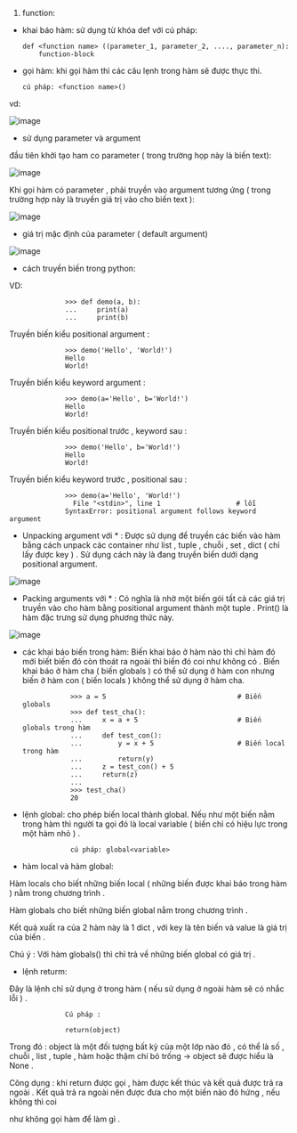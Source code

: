 1. function:

- khai báo hàm: sử dụng từ khóa def với cú pháp:

      def <function name> ((parameter_1, parameter_2, ...., parameter_n):
          function-block
          
- gọi hàm: khi gọi hàm thì các câu lẹnh trong hàm sẽ được thực thi.

      cú pháp: <function name>()
      
vd:

![image](https://user-images.githubusercontent.com/95491130/182055239-380bcc1e-64f2-4aad-bf8a-90f9f4ca10cc.png)

- sử dụng parameter và argument

đầu tiên khởi tạo ham co parameter ( trong trường họp này là biến text):

![image](https://user-images.githubusercontent.com/95491130/182055998-f9972819-de73-402d-8e71-800cc40421a3.png)

Khi gọi hàm có parameter , phải truyền vào argument tương ứng ( trong trường hợp này là truyền giá trị vào cho biến text ):

![image](https://user-images.githubusercontent.com/95491130/182057006-10d2df55-2854-49d3-a634-ae105a720877.png)

- giá trị mặc định của parameter ( default argument)

![image](https://user-images.githubusercontent.com/95491130/182056960-80ac29c6-26cc-4018-af33-5e4e3eaa106b.png)

- cách truyền biến trong python:

VD:

                  >>> def demo(a, b):
                  ...     print(a)
                  ...     print(b)

Truyền biến kiểu positional argument :

                  >>> demo('Hello', 'World!')
                  Hello
                  World!
                  
Truyền biến kiểu keyword argument :

                  >>> demo(a='Hello', b='World!')
                  Hello
                  World!

Truyền biến kiểu positional trước , keyword sau :

                  >>> demo('Hello', b='World!')
                  Hello
                  World!
                  
Truyền biến kiểu keyword trước , positional sau :

                  >>> demo(a='Hello', 'World!')
                    File "<stdin>", line 1                   # lỗi
                  SyntaxError: positional argument follows keyword argument
 
 - Unpacking argument với * : Được sử dụng để truyền các biến vào hàm bằng cách unpack các container như list , tuple , chuỗi , set , dict ( chỉ lấy được key ) . Sử dụng cách này là đang truyền biến dưới dạng positional argument.

![image](https://user-images.githubusercontent.com/95491130/182058518-b183acd7-b474-4fd2-8e2f-50d2091e5db1.png)

- Packing arguments với * : Có nghĩa là nhờ một biến gói tất cả các giá trị truyền vào cho hàm bằng positional argument thành một tuple . Print() là hàm đặc trưng sử dụng phương thức này.

![image](https://user-images.githubusercontent.com/95491130/182059187-b210d083-be7c-4af4-b0ff-ee640b7573b8.png)

- các khai báo biến trong hàm: Biến khai báo ở hàm nào thì chỉ hàm đó mới biết biến đó còn thoát ra ngoài thì biến đó coi như không có . Biến khai báo ở hàm cha ( biến globals ) có thể sử dụng ở hàm con nhưng biến ở hàm con ( biến locals ) không thể sử dụng ở hàm cha.

                  >>> a = 5                                 # Biến globals
                  >>> def test_cha():
                  ...     x = a + 5                         # Biến globals trong hàm
                  ...     def test_con():
                  ...         y = x + 5                     # Biến local trong hàm
                  ...         return(y)
                  ...     z = test_con() + 5
                  ...     return(z)
                  ...
                  >>> test_cha()
                  20
                  
 - lệnh global: cho phép biến local thành global. Nếu như một biến nằm trong hàm thì người ta gọi đó là local variable ( biến chỉ có hiệu lực trong một hàm nhỏ ) .
 
                   cú pháp: global<variable>
                   
- hàm local và hàm global: 

Hàm locals cho biết những biến local ( những biến được khai báo trong hàm ) nằm trong chương trình .

Hàm globals cho biết những biến global nằm trong chương trình .

Kết quả xuất ra của 2 hàm này là 1 dict , với key là tên biến và value là giá trị của biến .

Chú ý : Với hàm globals() thì chỉ trả về những biến global có giá trị .

- lệnh returm:

Đây là lệnh chỉ sử dụng ở trong hàm ( nếu sử dụng ở ngoài hàm sẽ có nhắc lỗi ) .

                  Cú pháp :

                  return(object)

Trong đó : object là một đối tượng bất kỳ của một lớp nào đó , có thể là số , chuỗi , list , tuple , hàm hoặc thậm chí bỏ trống -> object sẽ được hiểu là None .

Công dụng : khi return được gọi , hàm được kết thúc và kết quả được trả ra ngoài . Kết quả trả ra ngoài nên được đưa cho một biến nào đó hứng , nếu không thì coi 

như không gọi hàm để làm gì .










 


